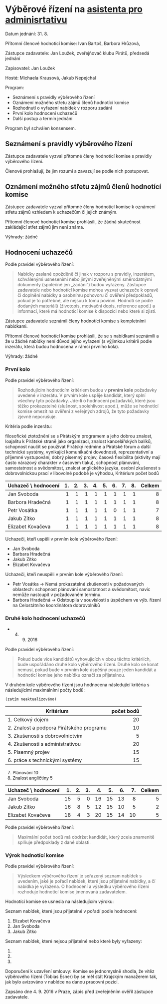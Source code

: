 # Výběrové řízení na [asistenta pro adminisrtativu](https://github.com/pirati-cz/KlubPraha/tree/master/vyberka/asistent-pro-administrativu )

Datum jednání: 31. 8. 

Přítomní členové hodnotící komise: Ivan Bartoš, Barbora Hrůzová,

Zástupce zadavatele: Jan Loužek, zveřejňovač klubu Pirátů, předsedá jednání

Zapisovatel: Jan Loužek

Hosté: Michaela Krausová, Jakub Nepejchal

Program:

* Seznámení s pravidly výběrového řízení
* Oznámení možného střetu zájmů členů hodnotící komise
* Rozhodnutí o vyřazení nabídek v rozporu zadání
* První kolo hodnocení uchazečů
* Další postup a termín jednání

Program byl schválen konsensem.

## Seznámení s pravidly výběrového řízení

Zástupce zadavatele vyzval přítomné členy hodnotící komise s pravidly výběrového řízení. 

Členové prohlašují, že jim rozumí a zavazují se podle nich postupovat.

## Oznámení možného střetu zájmů členů hodnotící komise

Zástupce zadavatele vyzval přítomné členy hodnotící komise k oznámení střetu zájmů vzhledem k uchazečům či jejich známým. 

Přítomní členové hodnotící komise prohlásili, že žádná skutečnost zakládající střet zájmů jim není známa.

Výhrady: žádné

## Hodnocení uchazečů

Podle pravidel výběrového řízení:

> Nabídky zaslané opožděně či jinak v rozporu s pravidly, inzerátem, schválenými usneseními nebo jinými zveřejněnými směrodatnými dokumenty (společně jen „zadání“) budou vyřazeny. Zástupce zadavatele nebo hodnotící komise mohou vyzvat uchazeče k opravě či doplnění nabídky a osobnímu pohovoru či ověření předpokladů, pokud je to potřebné, ale nejsou k tomu povinni. Hodnotí se podle dodaných materiálů (životopis, motivační dopis, reference apod.) a informací, které má hodnotící komise k dispozici nebo které si zjistí.

Zástupce zadavatele seznámil členy hodnotící komise s kompletními nabídkami.

Přítomní členové hodnotící komise prohlásili, že se s nabídkami seznámili a že u žádné nabídky není důvod jejího vyřazení (s výjimkou kritérií podle inzerátu, která budou hodnocena v rámci prvního kola).

Výhrady: žádné

### První kolo

Podle pravidel výběrového řízení:

> Rozhodujícím hodnotícím kritériem budou v **prvním kole** požadavky uvedené v inzerátu. V prvním kole uspěje kandidát, který splní všechny tyto požadavky. Jde-li o hodnocení požadavků, které jsou těžko prokazatelné (slušnost, spolehlivost apod.), může se hodnotící komise omezit na ověření z veřejných zdrojů, že tyto požadavky zjevně neporušuje.

Kritéria podle inzerátu:
    
filosofické ztotožnění se s Pirátským programem a jeho dobrou znalost, loajalitu k Pirátské straně jako organizaci,
znalost kancelářských balíků, schopnost naučit se používat Pirátský redmine a Pirátské fórum a další technické systémy,
vynikající komunikační dovednosti, reprezentativní a příjemné vystupování,
dobrý písemný projev,
časová flexibilita (aktivity mají často nárazový charakter v časovém tlaku),
schopnost plánování, samostatnost a svědomitost,
znalost anglického jazyka,
osobní zkušenost s dobrovolnickou prací v libovolné podobě je výhodou,
Kritérium počet bodů

Uchazeč \ hodnocení | 1. | 2. | 3. | 4. | 5. | 6. | 7. | 8. | Celkem
------------------- | --: | --: | --: | --: | --: | --: | --: | --:| --:|
Jan Svoboda| 1 | 1 | 1 | 1 | 1 | 1 | 1 | 1 |  8
Barbora Hradečná| 1 | 1 | 1 | 1 | 1 | 1 | 1 | 1 | 8
Petr Vosátka| 1 | 1 | 1 | 1 | 1 | 0 | 1 | 1 | 7
Jakub Zítko| 1 | 1 | 1 | 1 | 1 | 1 | 1 | 1 | 8
Elizabet Kovačeva | 1 | 1 | 1 | 1 | 1 | 1 | 1 | 1 | 8

Uchazeči, kteří uspěli v prvním kole výběrového řízení:

* Jan Svoboda
* Barbara Hradečná
* Jakub Zítko
* Elizabet Kovačeva

Uchazeči, kteří neuspěli v prvním kole výběrového řízení:

* Petr Vosátka → Nemá prokazatelné zkušenosti v požadovaných oblastech: schopnost plánování samostatnost a svědomitost, navíc nemůže nastoupit v požadovaném termínu. 
* Barbora Hradečná → Odstoupila v souvislosti s úspěchem ve výb. řízení na Celostátního koordinátora dobrovolníků

### Druhé kolo hodnocení uchazečů

* 4. 9. 2016

Podle pravidel výběrového řízení:

> Pokud bude více kandidátů vyhovujících v obou těchto kritériích, bude uspořádáno druhé kolo výběrového řízení. Druhé kolo se konat nemusí, pokud bude v prvním kole úspěšný pouze jeden kandidát a hodnotící komise jeho nabídku označí za přijatelnou. 

V druhém kole výběrového řízení jsou hodnocena následující kritéria s následujícími maximálními počty bodů:
    
    (zatím neaktualizováno)

Kritérium | počet bodů
--------- | ---------:
1. Celkový dojem | 20
2. Znalost a podpora Pirátského programu | 10
3. Zkušenosti s dobrovolnictvím | 5
4. Zkušenosti s administrativou | 20
5. Písemný projev | 15
6. práce s technickými systémy | 15
7. Plánování 10
8. Znalost angličtiny 5


Uchazeč \ hodnocení |  1. |  2. |  3. |  4. |  5. | 6. | 7. | Celkem
------------------- | --: | --: | --: | --: | --: | --: | --: | ---:
Jan Svoboda  | 15 | 5 | 0 | 16 | 15 | 13 | 8 | 5 | 77
Jakub Zítko | 16 | 8 | 5 | 12 | 15 | 10 | 5 | 2 | 73
Elizabet Kovačeva | 18 | 4 | 3 | 20 | 15 | 14 | 10 | 5 | 89

Podle pravidel výběrového řízení:

> Maximální počet bodů má obdržet kandidát, který zcela znamenitě splňuje předpoklady z dané oblasti. 

### Výrok hodnotící komise

Podle pravidel výběrového řízení:

> Výsledkem výběrového řízení je seřazený seznam nabídek s uvedením, jaké je pořadí nabídek, které jsou přijatelné nabídky, a čí nabídka je vyřazena. O hodnocení a výsledku výběrového řízení rozhoduje hodnotící komise jmenovaná zadavatelem. 

Hodnotící komise se usnesla na následujícím výroku:

Seznam nabídek, které jsou přijatelné v pořadí podle hodnocení:

1. Elizabet Kovačeva
2. Jan Svoboda
3. Jakub Zítko

Seznam nabídek, které nejsou přijatelné nebo které byly vyřazeny:

1. 
2. 
3. 

Doporučení k uzavření smlouvy: Komise se jednomyslně shodla, že vítěz výběrového řízení (Tobias Esner) by se měl stát Krajským manažerem tak, jak bylo avizováno v nabídce na danou pracovní pozici.

Zapsáno dne 4. 9. 2016 v Praze, zápis před zveřejněním ověřil zástupce zadavatele.

